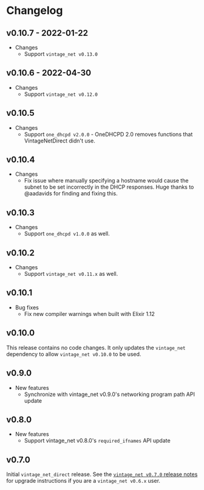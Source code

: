 # Changelog

## v0.10.7 - 2022-01-22

* Changes
  * Support `vintage_net v0.13.0`

## v0.10.6 - 2022-04-30

* Changes
  * Support `vintage_net v0.12.0`

## v0.10.5

* Changes
  * Support `one_dhcpd v2.0.0` - OneDHCPD 2.0 removes functions that
    VintageNetDirect didn't use.

## v0.10.4

* Changes
  * Fix issue where manually specifying a hostname would cause the subnet to be
    set incorrectly in the DHCP responses. Huge thanks to @aadavids for finding
    and fixing this.

## v0.10.3

* Changes
  * Support `one_dhcpd v1.0.0` as well.

## v0.10.2

* Changes
  * Support `vintage_net v0.11.x` as well.

## v0.10.1

* Bug fixes
  * Fix new compiler warnings when built with Elixir 1.12

## v0.10.0

This release contains no code changes. It only updates the `vintage_net`
dependency to allow `vintage_net v0.10.0` to be used.

## v0.9.0

* New features
  * Synchronize with vintage_net v0.9.0's networking program path API update

## v0.8.0

* New features
  * Support vintage_net v0.8.0's `required_ifnames` API update

## v0.7.0

Initial `vintage_net_direct` release. See the [`vintage_net v0.7.0` release
notes](https://github.com/nerves-networking/vintage_net/releases/tag/v0.7.0)
for upgrade instructions if you are a `vintage_net v0.6.x` user.
